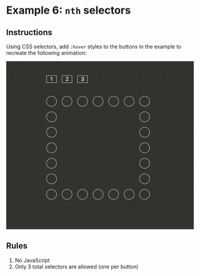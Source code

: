 # Example 6: `nth` selectors

## Instructions

Using CSS selectors, add `:hover` styles to the buttons in the example to
recreate the following animation:

![example](./example.gif)

## Rules

1.  No JavaScript
2.  Only 3 total selectors are allowed (one per button)
